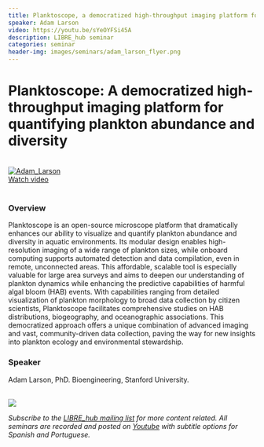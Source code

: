 ```yaml
---
title: Planktoscope, a democratized high-throughput imaging platform for quatifying plankton 
speaker: Adam Larson
video: https://youtu.be/sYeOYFSi45A
description: LIBRE_hub seminar
categories: seminar
header-img: images/seminars/adam_larson_flyer.png
---
```


# Planktoscope: A democratized high-throughput imaging platform for quantifying plankton abundance and diversity

<br>

<div class="thumbnail-container">
  <a href="https://youtu.be/sYeOYFSi45A">
    <img class="thumbnail" src="http://img.youtube.com/vi/sYeOYFSi45A/0.jpg" alt="Adam_Larson">
    <div class="overlay">
      <span class="text">Watch video</span>
    </div>
  </a>
</div>

<br>

### Overview
Planktoscope is an open-source microscope platform that dramatically enhances our ability to visualize and quantify plankton abundance and diversity in aquatic environments. Its modular design enables high-resolution imaging of a wide range of plankton sizes, while onboard computing supports automated detection and data compilation, even in remote, unconnected areas. This affordable, scalable tool is especially valuable for large area surveys and aims to deepen our understanding of plankton dynamics while enhancing the predictive capabilities of harmful algal bloom (HAB) events. With capabilities ranging from detailed visualization of plankton morphology to broad data collection by citizen scientists, Planktoscope facilitates comprehensive studies on HAB distributions, biogeography, and oceanographic associations. This democratized approach offers a unique combination of advanced imaging and vast, community-driven data collection, paving the way for new insights into plankton ecology and environmental stewardship.

### Speaker
Adam Larson, PhD. Bioengineering, Stanford University.

<br>
<img src="{{site.baseurl}}/images/seminars/adam_larson_flyer.png" data-action="zoom">

<br>

*Subscribe to the [LIBRE_hub mailing list](https://mailchi.mp/2efa11be3d6b/libre_hub) for more content related. All seminars are recorded and posted on [Youtube](https://www.youtube.com/channel/UCKaffupDA8KKrDE0rd668Xw) with subtitle options for Spanish and Portuguese.*

<!--
### Seminar information
**Date:** Wednesday, January 24th, 2023

**Time:** 13.00 hrs GMT-3 (Chile time)

**Zoom link:** [https://zoom.us/j/98640044004?pwd=dTVKVEpJcjRpQkxXMWFDbVg2dnlyZz09](https://zoom.us/j/98640044004?pwd=dTVKVEpJcjRpQkxXMWFDbVg2dnlyZz09)

**Meeting ID:** 986 4004 4004 

**Passcode:** 815884 
-->